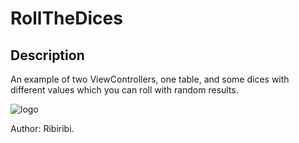 # RollTheDices


Description
-------------
An example of two ViewControllers, one table, and some dices with different values which you can roll with random results.


![logo](/img/dices.jpg)


Author: Ribiribi.
